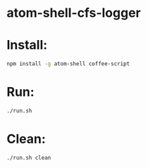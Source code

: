 atom-shell-cfs-logger
=====================

# Install:

```bash
npm install -g atom-shell coffee-script
```

# Run:

```bash
./run.sh
```

# Clean:

```bash
./run.sh clean
```
